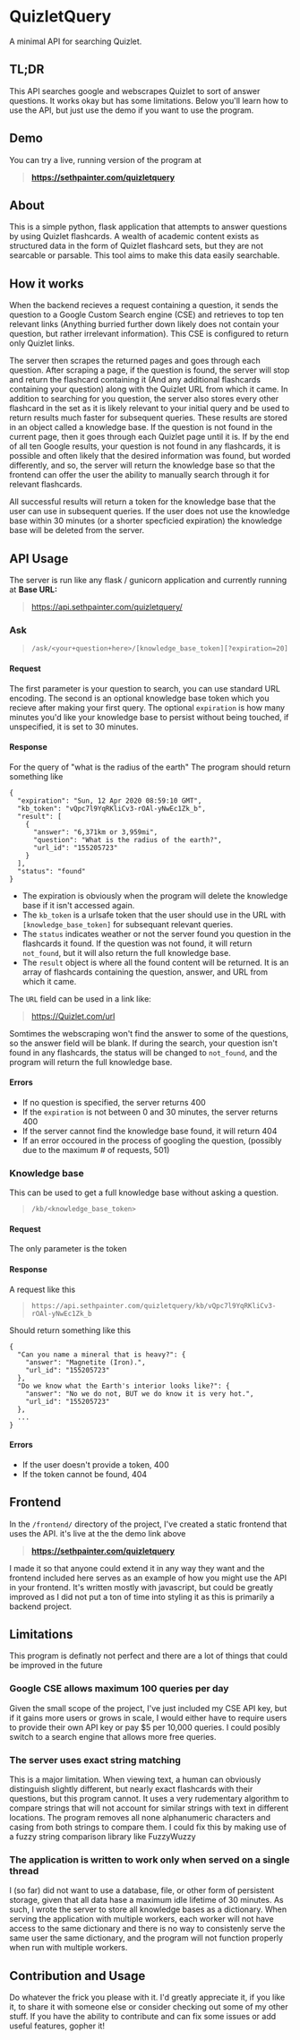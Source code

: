 
# QuizletQuery
A minimal API for searching Quizlet.
## TL;DR
This API searches google and webscrapes Quizlet to sort of answer questions. It works okay but has some limitations. Below you'll learn how to use the API, but just use the demo if you want to use the program.
## Demo
You can try a live, running version of the program at 
> **https://sethpainter.com/quizletquery**
## About
This is a simple python, flask application that attempts to answer questions by using Quizlet flashcards. A wealth of academic content exists as structured data in the form of Quizlet flashcard sets, but they are not searcable or parsable. This tool aims to make this data easily searchable.
## How it works
When the backend recieves a request containing a question, it sends the question to a Google Custom Search engine (CSE) and retrieves to top ten relevant links (Anything burried further down likely does not contain your question, but rather irrelevant information). This CSE is configured to return only Quizlet links.

The server then scrapes the returned pages and goes through each question. After scraping a page, if the question is found, the server will stop and return the flashcard containing it (And any additional flashcards containing your question) along with the Quizlet URL from which it came. In addition to searching for you question, the server also stores every other flashcard in the set as it is likely relevant to your initial query and be used to return results much faster for subsequent queries. These results are stored in an object called a knowledge base. If the question is not found in the current page, then it goes through each Quizlet page until it is. If by the end of all ten Google results, your question is not found in any flashcards, it is possible and often likely that the desired information was found, but worded differently, and so, the server will return the knowledge base so that the frontend can offer the user the ability to manually search through it for relevant flashcards.

All successful results will return a token for the knowledge base that the user can use in subsequent queries. If the user does not use the knowledge base within 30 minutes (or a shorter specficied expiration) the knowledge base will be deleted from the server.

## API Usage
The server is run like any flask / gunicorn application and currently running at
**Base URL:**
> https://api.sethpainter.com/quizletquery/
### Ask
> `/ask/<your+question+here>/[knowledge_base_token][?expiration=20]`
#### Request
The first parameter is your question to search, you can use standard URL encoding.
The second is an optional knowledge base token which you recieve after making your first query.
The optional `expiration` is how many minutes you'd like your knowledge base to persist without being touched, if unspecified, it is set to 30 minutes.
#### Response
For the query of "what is the radius of the earth"
The program should return something like

```
{
  "expiration": "Sun, 12 Apr 2020 08:59:10 GMT",
  "kb_token": "vQpc7l9YqRKliCv3-rOAl-yNwEc1Zk_b",
  "result": [
    {
      "answer": "6,371km or 3,959mi",
      "question": "What is the radius of the earth?",
      "url_id": "155205723"
    }
  ],
  "status": "found"
}
```
* The expiration is obviously when the program will delete the knowledge base if it isn't accessed again.
* The `kb_token` is a urlsafe token that the user should use in the URL with `[knowledge_base_token]` for subsequant relevant queries.
* The `status` indicates weather or not the server found you question in the flashcards it found.
If the question was not found, it will return `not_found`, but it will also return the full knowledge base.
* The `result` object is where all the found content will be returned.
It is an array of flashcards containing the question, answer, and URL from which it came.

The `URL` field can be used in a link like:
> https://Quizlet.com/url

Somtimes the webscraping won't find the answer to some of the questions, so the answer field will be blank.
If during the search, your question isn't found in any flashcards, the status will be changed to `not_found`, and the program will return the full knowledge base.
#### Errors
* If no question is specified, the server returns 400
* If the `expiration` is not between 0 and 30 minutes, the server returns 400
* If the server cannot find the knowledge base found, it will return 404
* If an error occoured in the process of googling the question, (possibly due to the maximum # of requests, 501)

### Knowledge base
This can be used to get a full knowledge base without asking a question.
> `/kb/<knowledge_base_token>`

#### Request
The only parameter is the token
#### Response
A request like this
>`https://api.sethpainter.com/quizletquery/kb/vQpc7l9YqRKliCv3-rOAl-yNwEc1Zk_b`

Should return something like this
```
{
  "Can you name a mineral that is heavy?": {
    "answer": "Magnetite (Iron).",
    "url_id": "155205723"
  },
  "Do we know what the Earth's interior looks like?": {
    "answer": "No we do not, BUT we do know it is very hot.",
    "url_id": "155205723"
  },
  ...
}
```
#### Errors
* If the user doesn't provide a token, 400
* If the token cannot be found, 404

## Frontend
In the `/frontend/` directory of the project, I've created a static frontend that uses the API. it's live at the the demo link above
>**https://sethpainter.com/quizletquery**

I made it so that anyone could extend it in any way they want and the frontend included here serves as an example of how you might use the API in your frontend. It's written mostly with javascript, but could be greatly improved as I did not put a ton of time into styling it as this is primarily a backend project.
## Limitations
This program is definatly not perfect and there are a lot of things that could be improved in the future
### Google CSE allows maximum 100 queries per day
Given the small scope of the project, I've just included my CSE API key, but if it gains more users or grows in scale, 
I would either have to require users to provide their own API key or pay $5 per 10,000 queries. I could posibly switch to a search engine that allows more free queries.
### The server uses exact string matching
This is a major limitation. When viewing text, a human can obviously distinguish slightly different, but nearly exact flashcards with their questions, but this program cannot. It uses a very rudementary algorithm to compare strings that will not account for similar strings with text in different locations. The program removes all none alphanumeric characters and casing from both strings to compare them.
I could fix this by making use of a fuzzy string comparison library like FuzzyWuzzy
### The application is written to work only when served on a single thread
I (so far) did not want to use a database, file, or other form of persistent storage, given that all data hase a maximum idle lifetime of 30 minutes. As such, I wrote the server to store all knowledge bases as a dictionary.
When serving the application with multiple workers, each worker will not have access to the same dictionary and there is no way to consistenly serve the same user the same dictionary, and the program will not function properly when run with multiple workers.
## Contribution and Usage
Do whatever the frick you please with it. I'd greatly appreciate it, if you like it, to share it with someone else or consider checking out some of my other stuff.
If you have the ability to contribute and can fix some issues or add useful features, gopher it!
